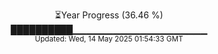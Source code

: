 <p align="center">
⏳Year Progress (36.46 %) <br>
██████████▁▁▁▁▁▁▁▁▁▁▁▁▁▁▁▁▁▁▁▁ <br>
<sub>Updated: Wed, 14 May 2025 01:54:33 GMT</sub>
</p>

